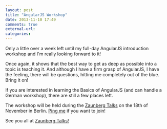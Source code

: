 ```yaml
---
layout: post
title: "AngularJS Workshop"
date: 2013-11-10 17:49
comments: true
external-url: 
categories: 
---
```

Only a little over a week left until my full-day AngularJS introduction
workshop and I'm really looking forward to it!

Once again, it shows that the best way to get as deep as possible into a
topic is teaching it. And although I have a firm grasp of AngularJS, 
I have the feeling, there will be
questions, hitting me completely out of the blue. Bring it on!

If you are interested in learning the Basics of AngularJS (and can
handle a German workshop), there are still a few places left.

The workshop will be held during the [Zaunberg Talks](http://zaunberg-talks.de/berlin2013/javascript_angularjs) on the 18th of November in Berlin. [Ping me](http://blog.notadomain.com/about.html#contact) if you want to join!

See you all at [Zaunberg Talks!](http://zaunberg-talks.de/)
